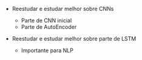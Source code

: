 - Reestudar e estudar melhor sobre CNNs
    - Parte de CNN inicial
    - Parte de AutoEncoder

- Reestudar e estudar melhor sobre parte de LSTM
    - Importante para NLP